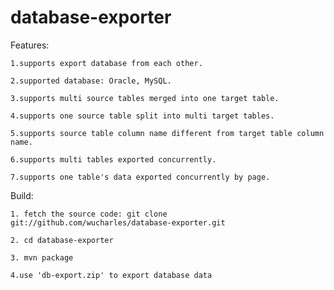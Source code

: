 database-exporter
=================

Features:

    1.supports export database from each other.
    
    2.supported database: Oracle, MySQL.
    
    3.supports multi source tables merged into one target table.
    
    4.supports one source table split into multi target tables.
    
    5.supports source table column name different from target table column name.
    
    6.supports multi tables exported concurrently.
    
    7.supports one table's data exported concurrently by page.
    

Build:
    
    1. fetch the source code: git clone git://github.com/wucharles/database-exporter.git
    
    2. cd database-exporter
    
    3. mvn package
    
    4.use 'db-export.zip' to export database data
